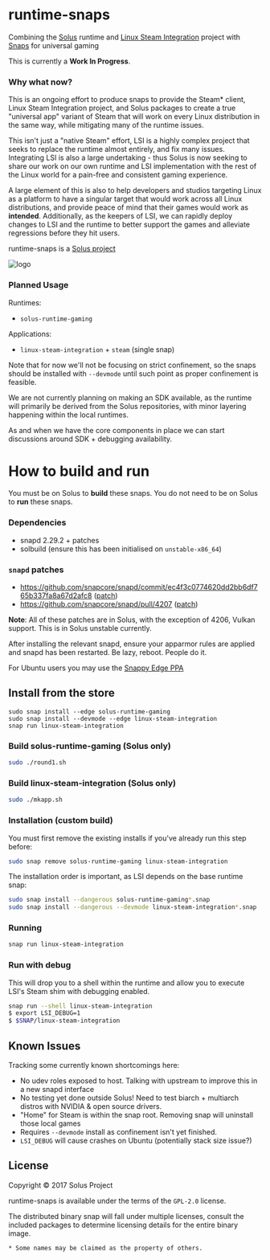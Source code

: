 runtime-snaps
=============

Combining the [Solus](https://solus-project.com) runtime and [Linux Steam Integration](https://github.com/solus-project/linux-steam-integration) project with [Snaps](https://snapcraft.io/) for universal gaming

This is currently a **Work In Progress**.

### Why what now?

This is an ongoing effort to produce snaps to provide the Steam* client, Linux Steam Integration project,
and Solus packages to create a true "universal app" variant of Steam that will work
on every Linux distribution in the same way, while mitigating many of the runtime
issues.

This isn't just a "native Steam" effort, LSI is a highly complex project that seeks
to replace the runtime almost entirely, and fix many issues. Integrating LSI is
also a large undertaking - thus Solus is now seeking to share our work on our own
runtime and LSI implementation with the rest of the Linux world for a pain-free
and consistent gaming experience.

A large element of this is also to help developers and studios targeting Linux
as a platform to have a singular target that would work across all Linux distributions,
and provide peace of mind that their games would work as **intended**. Additionally,
as the keepers of LSI, we can rapidly deploy changes to LSI and the runtime to better
support the games and alleviate regressions before they hit users.

runtime-snaps is a [Solus project](https://solus-project.com/)

![logo](https://build.solus-project.com/logo.png)

### Planned Usage

Runtimes:

 - `solus-runtime-gaming`

Applications:

 - `linux-steam-integration` + `steam` (single snap)

Note that for now we'll not be focusing on strict confinement, so the snaps
should be installed with `--devmode` until such point as proper confinement
is feasible.

We are not currently planning on making an SDK available, as the runtime will
primarily be derived from the Solus repositories, with minor layering happening
within the local runtimes.

As and when we have the core components in place we can start discussions around
SDK + debugging availability.



How to build and run
====================

You must be on Solus to **build** these snaps. You do not need to be on Solus
to **run** these snaps.

### Dependencies

 - snapd 2.29.2 + patches
 - solbuild (ensure this has been initialised on `unstable-x86_64`)

### `snapd` patches

 - https://github.com/snapcore/snapd/commit/ec4f3c0774620dd2bb6df765b337fa8a67d2afc8 ([patch](https://github.com/snapcore/snapd/commit/ec4f3c0774620dd2bb6df765b337fa8a67d2afc8.patch))
 - https://github.com/snapcore/snapd/pull/4207 ([patch](https://patch-diff.githubusercontent.com/raw/snapcore/snapd/pull/4207.patch))

**Note**: All of these patches are in Solus, with the exception of 4206, Vulkan support. This is in Solus unstable currently.

After installing the relevant snapd, ensure your apparmor rules are applied and snapd has been
restarted. Be lazy, reboot. People do it.

For Ubuntu users you may use the [Snappy Edge PPA](https://launchpad.net/~snappy-dev/+archive/ubuntu/edge)

## Install from the store

```
sudo snap install --edge solus-runtime-gaming
sudo snap install --devmode --edge linux-steam-integration
snap run linux-steam-integration
```

### Build solus-runtime-gaming (Solus only)

```bash
sudo ./round1.sh
````

### Build linux-steam-integration (Solus only)

```bash
sudo ./mkapp.sh
```

### Installation (custom build)

You must first remove the existing installs if you've already run this step before:

```bash
sudo snap remove solus-runtime-gaming linux-steam-integration
```

The installation order is important, as LSI depends on the base runtime snap:

```bash
sudo snap install --dangerous solus-runtime-gaming*.snap
sudo snap install --dangerous --devmode linux-steam-integration*.snap
```

### Running

```bash
snap run linux-steam-integration
```

### Run with debug

This will drop you to a shell within the runtime and allow you to execute
LSI's Steam shim with debugging enabled.

```bash
snap run --shell linux-steam-integration
$ export LSI_DEBUG=1
$ $SNAP/linux-steam-integration
```

## Known Issues

Tracking some currently known shortcomings here:

 - No udev roles exposed to host. Talking with upstream to improve this in a new snapd interface
 - No testing yet done outside Solus! Need to test biarch + multiarch distros with NVIDIA & open source drivers.
 - "Home" for Steam is within the snap root. Removing snap will uninstall those local games
 - Requires `--devmode` install as confinement isn't yet finished.
 - `LSI_DEBUG` will cause crashes on Ubuntu (potentially stack size issue?)

## License

Copyright © 2017 Solus Project

runtime-snaps is available under the terms of the `GPL-2.0` license.

The distributed binary snap will fall under multiple licenses, consult
the included packages to determine licensing details for the entire binary
image.

`* Some names may be claimed as the property of others.`

